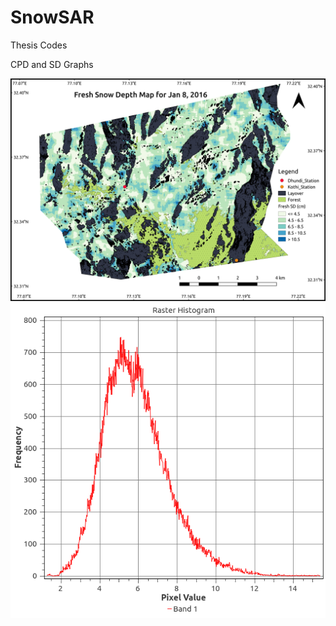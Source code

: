 # SnowSAR
Thesis Codes

CPD and SD Graphs

![Alt text](./Maps/fsd_map.png?raw=true "Fresh Snow Depth")
![Alt text](./Maps/fsd_hist.png?raw=true "Histogram")
